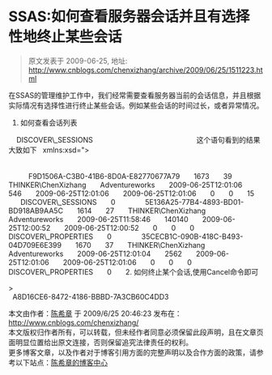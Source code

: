 # SSAS:如何查看服务器会话并且有选择性地终止某些会话 
> 原文发表于 2009-06-25, 地址: http://www.cnblogs.com/chenxizhang/archive/2009/06/25/1511223.html 


在SSAS的管理维护工作中，我们经常需要查看服务器当前的会话信息，并且根据实际情况有选择性进行终止某些会话。例如某些会话的时间过长，或者异常情况。

 1. 如何查看会话列表

 <Discover xmlns="urn:schemas-microsoft-com:xml-analysis">  
    <RequestType>DISCOVER\_SESSIONS</RequestType>  
    <Restrictions>  
        <RestrictionList>  
        </RestrictionList>  
    </Restrictions>  
    <Properties>  
        <PropertyList>  
           </PropertyList>  
    </Properties>  
</Discover> 这个语句看到的结果大致如下 <return xmlns="urn:schemas-microsoft-com:xml-analysis">  
  <root xmlns="urn:schemas-microsoft-com:xml-analysis:rowset" xmlns:xsi="<http://www.w3.org/2001/XMLSchema-instance"> xmlns:xsd="<http://www.w3.org/2001/XMLSchema">>  
    <xsd:schema targetNamespace="urn:schemas-microsoft-com:xml-analysis:rowset" xmlns:sql="urn:schemas-microsoft-com:xml-sql" elementFormDefault="qualified">  
      <xsd:element name="root">  
        <xsd:complexType>  
          <xsd:sequence minOccurs="0" maxOccurs="unbounded">  
            <xsd:element name="row" type="row" />  
          </xsd:sequence>  
        </xsd:complexType>  
      </xsd:element>  
      <xsd:simpleType name="uuid">  
        <xsd:restriction base="xsd:string">  
          <xsd:pattern value="[0-9a-zA-Z]{8}-[0-9a-zA-Z]{4}-[0-9a-zA-Z]{4}-[0-9a-zA-Z]{4}-[0-9a-zA-Z]{12}" />  
        </xsd:restriction>  
      </xsd:simpleType>  
      <xsd:complexType name="xmlDocument">  
        <xsd:sequence>  
          <xsd:any />  
        </xsd:sequence>  
      </xsd:complexType>  
      <xsd:complexType name="row">  
        <xsd:sequence>  
          <xsd:element sql:field="SESSION\_ID" name="SESSION\_ID" type="xsd:string" minOccurs="0" />  
          <xsd:element sql:field="SESSION\_SPID" name="SESSION\_SPID" type="xsd:int" minOccurs="0" />  
          <xsd:element sql:field="SESSION\_CONNECTION\_ID" name="SESSION\_CONNECTION\_ID" type="xsd:int" minOccurs="0" />  
          <xsd:element sql:field="SESSION\_USER\_NAME" name="SESSION\_USER\_NAME" type="xsd:string" minOccurs="0" />  
          <xsd:element sql:field="SESSION\_CURRENT\_DATABASE" name="SESSION\_CURRENT\_DATABASE" type="xsd:string" minOccurs="0" />  
          <xsd:element sql:field="SESSION\_USED\_MEMORY" name="SESSION\_USED\_MEMORY" type="xsd:int" minOccurs="0" />  
          <xsd:element sql:field="SESSION\_PROPERTIES" name="SESSION\_PROPERTIES" type="xsd:string" minOccurs="0" />  
          <xsd:element sql:field="SESSION\_START\_TIME" name="SESSION\_START\_TIME" type="xsd:dateTime" minOccurs="0" />  
          <xsd:element sql:field="SESSION\_ELAPSED\_TIME\_MS" name="SESSION\_ELAPSED\_TIME\_MS" type="xsd:unsignedLong" minOccurs="0" />  
          <xsd:element sql:field="SESSION\_LAST\_COMMAND\_START\_TIME" name="SESSION\_LAST\_COMMAND\_START\_TIME" type="xsd:dateTime" minOccurs="0" />  
          <xsd:element sql:field="SESSION\_LAST\_COMMAND\_END\_TIME" name="SESSION\_LAST\_COMMAND\_END\_TIME" type="xsd:dateTime" minOccurs="0" />  
          <xsd:element sql:field="SESSION\_LAST\_COMMAND\_ELAPSED\_TIME\_MS" name="SESSION\_LAST\_COMMAND\_ELAPSED\_TIME\_MS" type="xsd:unsignedLong" minOccurs="0" />  
          <xsd:element sql:field="SESSION\_IDLE\_TIME\_MS" name="SESSION\_IDLE\_TIME\_MS" type="xsd:unsignedLong" minOccurs="0" />  
          <xsd:element sql:field="SESSION\_CPU\_TIME\_MS" name="SESSION\_CPU\_TIME\_MS" type="xsd:unsignedLong" minOccurs="0" />  
          <xsd:element sql:field="SESSION\_LAST\_COMMAND" name="SESSION\_LAST\_COMMAND" type="xsd:string" minOccurs="0" />  
          <xsd:element sql:field="SESSION\_LAST\_COMMAND\_CPU\_TIME\_MS" name="SESSION\_LAST\_COMMAND\_CPU\_TIME\_MS" type="xsd:unsignedLong" minOccurs="0" />  
        </xsd:sequence>  
      </xsd:complexType>  
    </xsd:schema>  
    <row>  
      <SESSION\_ID>F9D1506A-C3B0-41B6-8D0A-E82770677A79</SESSION\_ID>  
      <SESSION\_SPID>1673</SESSION\_SPID>  
      <SESSION\_CONNECTION\_ID>39</SESSION\_CONNECTION\_ID>  
      <SESSION\_USER\_NAME>THINKER\ChenXizhang</SESSION\_USER\_NAME>  
      <SESSION\_CURRENT\_DATABASE>Adventureworks</SESSION\_CURRENT\_DATABASE>  
      <SESSION\_START\_TIME>2009-06-25T12:01:06</SESSION\_START\_TIME>  
      <SESSION\_ELAPSED\_TIME\_MS>546</SESSION\_ELAPSED\_TIME\_MS>  
      <SESSION\_LAST\_COMMAND\_START\_TIME>2009-06-25T12:01:06</SESSION\_LAST\_COMMAND\_START\_TIME>  
      <SESSION\_LAST\_COMMAND\_END\_TIME>2009-06-25T12:01:06</SESSION\_LAST\_COMMAND\_END\_TIME>  
      <SESSION\_LAST\_COMMAND\_ELAPSED\_TIME\_MS>0</SESSION\_LAST\_COMMAND\_ELAPSED\_TIME\_MS>  
      <SESSION\_IDLE\_TIME\_MS>0</SESSION\_IDLE\_TIME\_MS>  
      <SESSION\_CPU\_TIME\_MS>15</SESSION\_CPU\_TIME\_MS>  
      <SESSION\_LAST\_COMMAND>DISCOVER\_SESSIONS</SESSION\_LAST\_COMMAND>  
      <SESSION\_LAST\_COMMAND\_CPU\_TIME\_MS>0</SESSION\_LAST\_COMMAND\_CPU\_TIME\_MS>  
    </row>  
    <row>  
      <SESSION\_ID>5E136A25-77B4-4893-BD01-BD918AB9AA5C</SESSION\_ID>  
      <SESSION\_SPID>1614</SESSION\_SPID>  
      <SESSION\_CONNECTION\_ID>27</SESSION\_CONNECTION\_ID>  
      <SESSION\_USER\_NAME>THINKER\ChenXizhang</SESSION\_USER\_NAME>  
      <SESSION\_CURRENT\_DATABASE>Adventureworks</SESSION\_CURRENT\_DATABASE>  
      <SESSION\_START\_TIME>2009-06-25T11:58:46</SESSION\_START\_TIME>  
      <SESSION\_ELAPSED\_TIME\_MS>140140</SESSION\_ELAPSED\_TIME\_MS>  
      <SESSION\_LAST\_COMMAND\_START\_TIME>2009-06-25T12:00:52</SESSION\_LAST\_COMMAND\_START\_TIME>  
      <SESSION\_LAST\_COMMAND\_END\_TIME>2009-06-25T12:00:52</SESSION\_LAST\_COMMAND\_END\_TIME>  
      <SESSION\_LAST\_COMMAND\_ELAPSED\_TIME\_MS>0</SESSION\_LAST\_COMMAND\_ELAPSED\_TIME\_MS>  
      <SESSION\_IDLE\_TIME\_MS>0</SESSION\_IDLE\_TIME\_MS>  
      <SESSION\_CPU\_TIME\_MS>0</SESSION\_CPU\_TIME\_MS>  
      <SESSION\_LAST\_COMMAND>DISCOVER\_PROPERTIES</SESSION\_LAST\_COMMAND>  
      <SESSION\_LAST\_COMMAND\_CPU\_TIME\_MS>0</SESSION\_LAST\_COMMAND\_CPU\_TIME\_MS>  
    </row>  
    <row>  
      <SESSION\_ID>35CECB1C-090B-418C-B493-04D709E6E399</SESSION\_ID>  
      <SESSION\_SPID>1670</SESSION\_SPID>  
      <SESSION\_CONNECTION\_ID>37</SESSION\_CONNECTION\_ID>  
      <SESSION\_USER\_NAME>THINKER\ChenXizhang</SESSION\_USER\_NAME>  
      <SESSION\_CURRENT\_DATABASE>Adventureworks</SESSION\_CURRENT\_DATABASE>  
      <SESSION\_START\_TIME>2009-06-25T12:01:04</SESSION\_START\_TIME>  
      <SESSION\_ELAPSED\_TIME\_MS>2562</SESSION\_ELAPSED\_TIME\_MS>  
      <SESSION\_LAST\_COMMAND\_START\_TIME>2009-06-25T12:01:06</SESSION\_LAST\_COMMAND\_START\_TIME>  
      <SESSION\_LAST\_COMMAND\_END\_TIME>2009-06-25T12:01:06</SESSION\_LAST\_COMMAND\_END\_TIME>  
      <SESSION\_LAST\_COMMAND\_ELAPSED\_TIME\_MS>0</SESSION\_LAST\_COMMAND\_ELAPSED\_TIME\_MS>  
      <SESSION\_IDLE\_TIME\_MS>0</SESSION\_IDLE\_TIME\_MS>  
      <SESSION\_CPU\_TIME\_MS>0</SESSION\_CPU\_TIME\_MS>  
      <SESSION\_LAST\_COMMAND>DISCOVER\_PROPERTIES</SESSION\_LAST\_COMMAND>  
      <SESSION\_LAST\_COMMAND\_CPU\_TIME\_MS>0</SESSION\_LAST\_COMMAND\_CPU\_TIME\_MS>  
    </row>  
  </root>  
</return> 2. 如何终止某个会话,使用Cancel命令即可

 <Cancel xmlns="<http://schemas.microsoft.com/analysisservices/2003/engine">>  
  <SessionID>A8D16CE6-8472-4186-BBBD-7A3CB60C4DD3</SessionID>  
</Cancel>

 本文由作者：[陈希章](http://www.xizhang.com) 于 2009/6/25 20:46:23 发布在：<http://www.cnblogs.com/chenxizhang/>  
 本文版权归作者所有，可以转载，但未经作者同意必须保留此段声明，且在文章页面明显位置给出原文连接，否则保留追究法律责任的权利。   
 更多博客文章，以及作者对于博客引用方面的完整声明以及合作方面的政策，请参考以下站点：[陈希章的博客中心](http://www.xizhang.com/blog.htm) 





